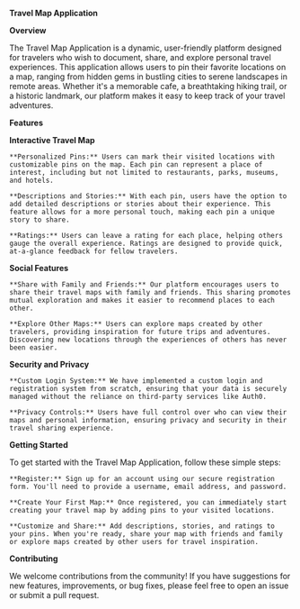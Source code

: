 **Travel Map Application**

**Overview**

The Travel Map Application is a dynamic, user-friendly platform designed for travelers who wish to document, share, and explore personal travel experiences. This application allows users to pin their favorite locations on a map, ranging from hidden gems in bustling cities to serene landscapes in remote areas. Whether it's a memorable cafe, a breathtaking hiking trail, or a historic landmark, our platform makes it easy to keep track of your travel adventures.

**Features**

**Interactive Travel Map**

    **Personalized Pins:** Users can mark their visited locations with customizable pins on the map. Each pin can represent a place of interest, including but not limited to restaurants, parks, museums, and hotels.
    
    **Descriptions and Stories:** With each pin, users have the option to add detailed descriptions or stories about their experience. This feature allows for a more personal touch, making each pin a unique story to share.
    
    **Ratings:** Users can leave a rating for each place, helping others gauge the overall experience. Ratings are designed to provide quick, at-a-glance feedback for fellow travelers.

**Social Features**

    **Share with Family and Friends:** Our platform encourages users to share their travel maps with family and friends. This sharing promotes mutual exploration and makes it easier to recommend places to each other.
    
    **Explore Other Maps:** Users can explore maps created by other travelers, providing inspiration for future trips and adventures. Discovering new locations through the experiences of others has never been easier.

**Security and Privacy**

    **Custom Login System:** We have implemented a custom login and registration system from scratch, ensuring that your data is securely managed without the reliance on third-party services like Auth0.
    
    **Privacy Controls:** Users have full control over who can view their maps and personal information, ensuring privacy and security in their travel sharing experience.

**Getting Started**

To get started with the Travel Map Application, follow these simple steps:

    **Register:** Sign up for an account using our secure registration form. You'll need to provide a username, email address, and password.
    
    **Create Your First Map:** Once registered, you can immediately start creating your travel map by adding pins to your visited locations.
    
    **Customize and Share:** Add descriptions, stories, and ratings to your pins. When you're ready, share your map with friends and family or explore maps created by other users for travel inspiration.

**Contributing**

We welcome contributions from the community! If you have suggestions for new features, improvements, or bug fixes, please feel free to open an issue or submit a pull request.
